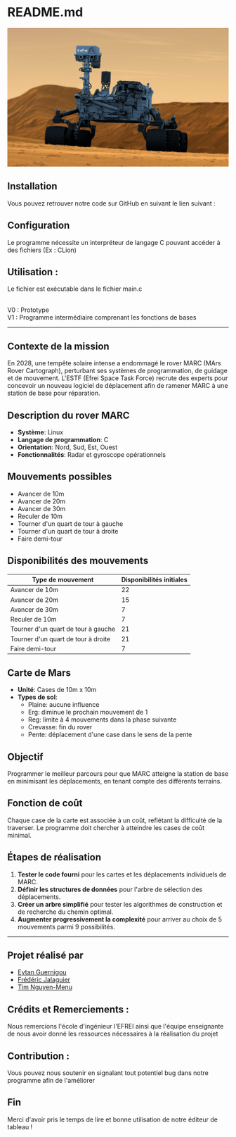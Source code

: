 # README.md
![image](image/rover.png)

## Installation

Vous pouvez retrouver notre code sur GitHub en suivant le lien suivant : 

## Configuration

Le programme nécessite un interpréteur de langage C pouvant accéder à des fichiers (Ex : CLion)

## Utilisation :

Le fichier est exécutable dans le fichier main.c

<br>V0 : Prototype
<br>V1 : Programme intermédiaire comprenant les fonctions de bases

----------------------------------------------------------------------------------------------------------------------------------------------------

## Contexte de la mission

En 2028, une tempête solaire intense a endommagé le rover MARC (MArs Rover Cartograph), perturbant ses systèmes de programmation, de guidage et de mouvement. L'ESTF (Efrei Space Task Force) recrute des experts pour concevoir un nouveau logiciel de déplacement afin de ramener MARC à une station de base pour réparation.

## Description du rover MARC

- **Système**: Linux
- **Langage de programmation**: C
- **Orientation**: Nord, Sud, Est, Ouest
- **Fonctionnalités**: Radar et gyroscope opérationnels

## Mouvements possibles

- Avancer de 10m
- Avancer de 20m
- Avancer de 30m
- Reculer de 10m
- Tourner d'un quart de tour à gauche
- Tourner d'un quart de tour à droite
- Faire demi-tour

## Disponibilités des mouvements

| Type de mouvement                    | Disponibilités initiales |
|--------------------------------------|--------------------------|
| Avancer de 10m                       | 22                       |
| Avancer de 20m                       | 15                       |
| Avancer de 30m                       | 7                        |
| Reculer de 10m                       | 7                        |
| Tourner d'un quart de tour à gauche  | 21                       |
| Tourner d'un quart de tour à droite  | 21                       |
| Faire demi-tour                      | 7                        |

## Carte de Mars

- **Unité**: Cases de 10m x 10m
- **Types de sol**:
  - Plaine: aucune influence
  - Erg: diminue le prochain mouvement de 1
  - Reg: limite à 4 mouvements dans la phase suivante
  - Crevasse: fin du rover
  - Pente: déplacement d'une case dans le sens de la pente

## Objectif

Programmer le meilleur parcours pour que MARC atteigne la station de base en minimisant les déplacements, en tenant compte des différents terrains.

## Fonction de coût

Chaque case de la carte est associée à un coût, reflétant la difficulté de la traverser. Le programme doit chercher à atteindre les cases de coût minimal.

## Étapes de réalisation

1. **Tester le code fourni** pour les cartes et les déplacements individuels de MARC.
2. **Définir les structures de données** pour l'arbre de sélection des déplacements.
3. **Créer un arbre simplifié** pour tester les algorithmes de construction et de recherche du chemin optimal.
4. **Augmenter progressivement la complexité** pour arriver au choix de 5 mouvements parmi 9 possibilités.

----------------------------------------------------------------------------------------------------------------------------------------------------

## Projet réalisé par

- [Eytan Guernigou](https://github.com/CoupDeVent)
- [Frédéric Jalaguier](https://github.com/Fido-Midou)
- [Tim Nguyen-Menu](https://github.com/TimNeM)

## Crédits et Remerciements :

Nous remercions l'école d'ingénieur l'EFREI ainsi que l'équipe enseignante de nous avoir donné les ressources nécessaires à la réalisation du projet

## Contribution :

Vous pouvez nous soutenir en signalant tout potentiel bug dans notre programme afin de l'améliorer

## Fin

Merci d'avoir pris le temps de lire et bonne utilisation de notre éditeur de tableau ! 
